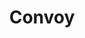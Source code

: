 ---
# https://vitepress.dev/reference/default-theme-home-page
layout: home

title: Convoy
titleTemplate: Modern, beautiful server management

hero:
  name: Convoy
  text: Experience modern, beautiful server management.
  tagline: You and your users deserve better! Try Convoy now below 👇
  actions:
    - theme: brand
      text: Get Started
      link: /docs/project/introduction
    - theme: alt
      text: Subscribe
      link: https://console.convoypanel.com
  image:
    src: /assets/images/homepage-header-photo.png
    alt: Screenshot of Convoy dashboard with funny reactions from people who are surprised at how great Convoy looks.

features:
  - icon: ✨
    title: It's modern
    details: "Experience modern server management: leveraging Laravel, React, and Rust technologies for reliability, while embracing Docker and Proxmox for innovation."
  - icon: 💸
    title: It's affordable
    details: "Server management that won't break the bank! Convoy keeps your pockets happy at just $6 per node monthly for commercial use while free for personal and non-profit use."
  - icon: 👀
    title: It's transparent
    details: "The code is open to all on our public GitHub repositories. Dive in, explore, and contribute to shaping the future of server management."
---